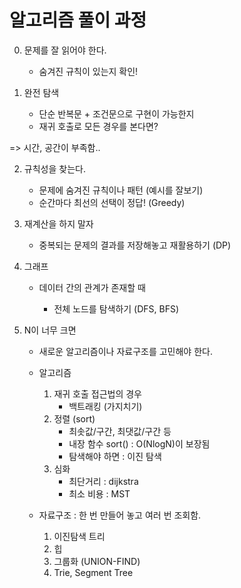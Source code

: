 # 알고리즘 풀이 과정

0. 문제를 잘 읽어야 한다.

    - 숨겨진 규칙이 있는지 확인!
  
1. 완전 탐색

    - 단순 반복문 + 조건문으로 구현이 가능한지
    - 재귀 호출로 모든 경우를 본다면?  
  
=> 시간, 공간이 부족함..

2. 규칙성을 찾는다.

    - 문제에 숨겨진 규칙이나 패턴 (예시를 잘보기)
    - 순간마다 최선의 선택이 정답! (Greedy)
  
3. 재계산을 하지 말자

    - 중복되는 문제의 결과를 저장해놓고 재활용하기 (DP)
  
4. 그래프

    - 데이터 간의 관계가 존재할 때
        
        - 전체 노드를 탐색하기 (DFS, BFS)

5. N이 너무 크면

    - 새로운 알고리즘이나 자료구조를 고민해야 한다.
    - 알고리즘
        
        1) 재귀 호출 접근법의 경우
            - 백트래킹 (가지치기)
        2) 정렬 (sort)
            - 최솟값/구간, 최댓값/구간 등
            - 내장 함수 sort() : O(NlogN)이 보장됨
            - 탐색해야 하면 : 이진 탐색
        3) 심화
            - 최단거리 : dijkstra
            - 최소 비용 : MST

    - 자료구조 : 한 번 만들어 놓고 여러 번 조회함.

        1) 이진탐색 트리
        2) 힙
        3) 그룹화 (UNION-FIND)
        4) Trie, Segment Tree
